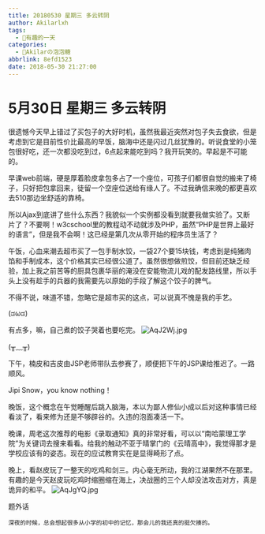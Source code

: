 ```yaml
---
title: 20180530 星期三 多云转阴
author: Akilarlxh
tags:
  - 💖有趣的一天
categories:
  - 🍬Akilarの泡泡糖
abbrlink: 8efd1523
date: 2018-05-30 21:27:00
---
```

# 5月30日 星期三 多云转阴

很遗憾今天早上错过了买包子的大好时机，虽然我最近突然对包子失去食欲，但是考虑到它是目前性价比最高的早饭，脑海中还是闪过几丝犹豫的。听说食堂的小笼包很好吃，还一次都没吃到过，6点起来能吃到吗？我开玩笑的。早起是不可能的。

早课web前端，硬是厚着脸皮拿包多占了一个座位，可孩子们都很自觉的搬来了椅子，只好把包拿回来，徒留一个空座位送给有缘人了。不过我确信来晚的都更喜欢去510那边坐舒适的靠椅。

所以Ajax到底讲了些什么东西？我貌似一个实例都没看到就要我做实验了。又断片了？不要啊！w3cschool里的教程动不动就涉及PHP，虽然“PHP是世界上最好的语言”，但是我不会啊！这已经是第几次从零开始的程序员生活了？

午饭，心血来潮去超市买了一包手制水饺，一袋27个要15块钱，考虑到是纯猪肉馅和手制成本，这个价格其实已经很公道了。虽然很想做煎饺，但目前还缺乏经验，加上我之前苦等的厨具包裹华丽的淹没在安能物流儿戏的配发路线里，所以手头上没有趁手的兵器的我需要先以原始的手段了解这个饺子的脾气。

不得不说，味道不错，忽略它是超市买的这点，可以说真不愧是我的手艺。

(ಡωಡ)

有点多，嘛，自己煮的饺子哭着也要吃完。
![AqJ2Wj.jpg](https://s2.ax1x.com/2019/04/12/AqJ2Wj.jpg)

(╥﹏╥)

下午，楠皮和吉皮由JSP老师带队去参赛了，顺便把下午的JSP课给推迟了。一路顺风。

Jipi Snow，you know nothing！

晚饭，这个概念在午觉睡醒后跳入脑海，本以为鄙人修仙小成以后对这种事情已经看淡了，看来修为还是不够辟谷的。久违的泡面凑活一下。

晚课，周老这次推荐的电影《录取通知》真的非常好看，可以以“南哈蒙理工学院”为关键词去搜来看看。给我的触动不亚于晴掌门的《云晴高中》，我觉得那才是学校应该有的姿态。现在的应试教育实在是显得畸形了点。

晚上，看赵皮玩了一整天的吃鸡和剑三。内心毫无所动，我的江湖果然不在那里。有趣的是今天赵皮玩吃鸡时缩圈缩在海上，决战圈的三个人却没法攻击对方，真是诡异的和平。
![AqJgYQ.jpg](https://s2.ax1x.com/2019/04/12/AqJgYQ.jpg)

题外话
```
深夜的时候，总会想起很多从小学的初中的记忆，那会儿的我还真的挺欠揍的。
```